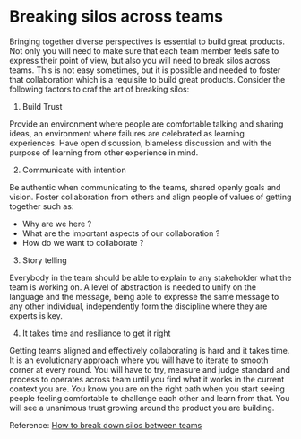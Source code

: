 # Breaking silos across teams

Bringing together diverse perspectives is essential to build great products. Not only you will need to make sure that each team member feels safe to express their point of view, but also you will need to break silos across teams. This is not easy sometimes, but it is possible and needed to foster that collaboration which is a requisite to build great products. Consider the following factors to craf the art of breaking silos:

1. Build Trust

Provide an environment where people are comfortable talking and sharing ideas, an environment where failures are celebrated as learning experiences. Have open discussion, blameless discussion and with the purpose of learning from other experience in mind.

2. Communicate with intention

Be authentic when communicating to the teams, shared openly goals and vision. Foster collaboration from others and align people of values of getting together such as: 
* Why are we here ? 
* What are the important aspects of our collaboration ? 
* How do we want to collaborate ? 

3. Story telling

Everybody in the team should be able to explain to any stakeholder what the team is working on. A level of abstraction is needed to unify on the language and the message, being able to expresse the same message to any other individual, independently form the discipline where they are experts is key. 

4. It takes time and resiliance to get it right 

Getting teams aligned and effectively collaborating is hard and it takes time. It is an evolutionary approach where you will have to iterate to smooth corner at every round. You will have to try, measure and judge standard and process to operates across team until you find what it works in the current context you are. You know you are on the right path when you start seeing people feeling comfortable to challenge each other and learn from that. You will see a unanimous trust growing around the product you are building.

Reference: [How to break down silos between teams](https://leaddev.com/team/how-break-down-silos-between-teams)




